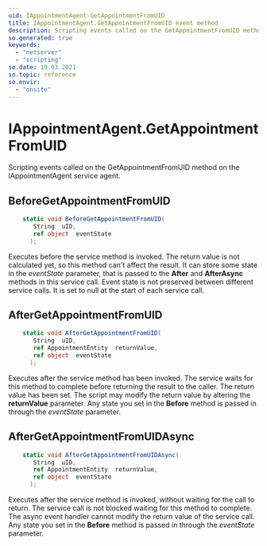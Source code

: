 ```yaml
---
uid: IAppointmentAgent-GetAppointmentFromUID
title: IAppointmentAgent.GetAppointmentFromUID event method
description: Scripting events called on the GetAppointmentFromUID method on the IAppointmentAgent service agent.
so.generated: true
keywords:
  - "netserver"
  - "scripting"
so.date: 19.03.2021
so.topic: reference
so.envir:
  - "onsite"
---
```

# IAppointmentAgent.GetAppointmentFromUID

Scripting events called on the <see cref='M:SuperOffice.CRM.Services.IAppointmentAgent.GetAppointmentFromUID'>GetAppointmentFromUID</see> method on the <see cref='IAppointmentAgent'>IAppointmentAgent</see>  service agent.

## BeforeGetAppointmentFromUID
```cs
    static void BeforeGetAppointmentFromUID(
       String  uID,
       ref object  eventState
      );
```
Executes before the service method is invoked.
The return value is not calculated yet, so this method can't affect the result.
It can store some state in the *eventState* parameter, that is passed to the **After** and **AfterAsync** methods in this service call.
Event state is not preserved between different service calls. It is set to null at the start of each service call.
## AfterGetAppointmentFromUID
```cs
    static void AfterGetAppointmentFromUID(
       String  uID,
       ref AppointmentEntity  returnValue,
       ref object  eventState
      );
```
Executes after the service method has been invoked. The service waits for this method to complete before returning the result to the caller.
The return value has been set. The script may modify the return value by altering the **returnValue** parameter.
Any state you set in the **Before** method is passed in through the *eventState* parameter.
## AfterGetAppointmentFromUIDAsync
```cs
    static void AfterGetAppointmentFromUIDAsync(
       String  uID,
       ref AppointmentEntity  returnValue,
       ref object  eventState
      );
```
Executes after the service method is invoked, without waiting for the call to return.
The service call is not blocked waiting for this method to complete.
The async event handler cannot modify the return value of the service call.
Any state you set in the **Before** method is passed in through the *eventState* parameter.

